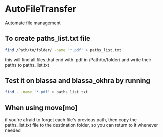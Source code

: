 # AutoFileTransfer
Automate file management


## To create paths_list.txt file
```bash
find /Path/to/folder/ -name '*.pdf' > paths_list.txt
```

this will find all files that end with .pdf in /Path/to/folder/ and write their paths to paths_list.txt

## Test it on blassa and blassa_okhra by running
```bash
find . -name '*.pdf' > paths_list.txt
```

## When using move[mo]
if you're afraid to forget each file's previous path, then copy the paths_list.txt file to the destination folder, so you can return to it whenever needed
